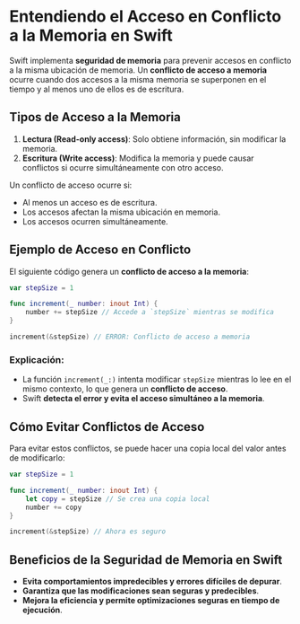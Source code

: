 # Entendiendo el Acceso en Conflicto a la Memoria en Swift

Swift implementa **seguridad de memoria** para prevenir accesos en conflicto a la misma ubicación de memoria. Un **conflicto de acceso a memoria** ocurre cuando dos accesos a la misma memoria se superponen en el tiempo y al menos uno de ellos es de escritura.

## Tipos de Acceso a la Memoria
1. **Lectura (Read-only access)**: Solo obtiene información, sin modificar la memoria.
2. **Escritura (Write access)**: Modifica la memoria y puede causar conflictos si ocurre simultáneamente con otro acceso.

Un conflicto de acceso ocurre si:
- Al menos un acceso es de escritura.
- Los accesos afectan la misma ubicación en memoria.
- Los accesos ocurren simultáneamente.

## Ejemplo de Acceso en Conflicto
El siguiente código genera un **conflicto de acceso a la memoria**:

```swift
var stepSize = 1

func increment(_ number: inout Int) {
    number += stepSize // Accede a `stepSize` mientras se modifica
}

increment(&stepSize) // ERROR: Conflicto de acceso a memoria
```

### Explicación:
- La función `increment(_:)` intenta modificar `stepSize` mientras lo lee en el mismo contexto, lo que genera un **conflicto de acceso**.
- Swift **detecta el error y evita el acceso simultáneo a la memoria**.

## Cómo Evitar Conflictos de Acceso
Para evitar estos conflictos, se puede hacer una copia local del valor antes de modificarlo:

```swift
var stepSize = 1

func increment(_ number: inout Int) {
    let copy = stepSize // Se crea una copia local
    number += copy
}

increment(&stepSize) // Ahora es seguro
```

## Beneficios de la Seguridad de Memoria en Swift
- **Evita comportamientos impredecibles y errores difíciles de depurar**.
- **Garantiza que las modificaciones sean seguras y predecibles**.
- **Mejora la eficiencia y permite optimizaciones seguras en tiempo de ejecución**.

